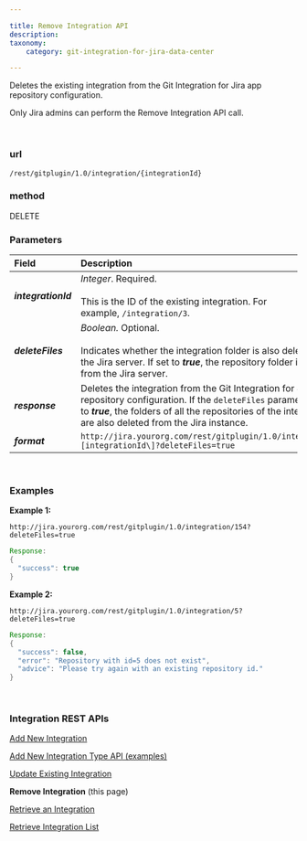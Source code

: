 ```yaml
---

title: Remove Integration API
description:
taxonomy:
    category: git-integration-for-jira-data-center

---
```


Deletes the existing integration from the Git Integration for Jira app repository configuration.

<div class="bbb-callout bbb--alert">
    <div class="irow">
    <div class="ilogobox">
        <span class="logoimg"></span>
    </div>
    <div class="imsgbox">
        Only Jira admins can perform the Remove Integration API call.
    </div>
    </div>
</div>

&nbsp;

### url
`/rest/gitplugin/1.0/integration/{integrationId}`

### method
DELETE


### Parameters

| Field | Description |
| :--- | :--- |
| _**integrationId**_ | _Integer_. Required.<br><br>This is the ID of the existing integration. For example, `/integration/3`. |
| _**deleteFiles**_ | _Boolean._ Optional.<br><br>Indicates whether the integration folder is also deleted from the Jira server. If set to _**true**_, the repository folder is deleted from the Jira server. |
| _**response**_ | Deletes the integration from the Git Integration for Jira app repository configuration. If the `deleteFiles` parameter is set to _**true**_, the folders of all the repositories of the integration are also deleted from the Jira instance. |
| _**format**_ | `http://jira.yourorg.com/rest/gitplugin/1.0/integration/\[integrationId\]?deleteFiles=true` |

&nbsp;

### Examples

**Example 1:**

`http://jira.yourorg.com/rest/gitplugin/1.0/integration/154?deleteFiles=true`

```java
Response:
{
  "success": true
}
```

**Example 2:**

`http://jira.yourorg.com/rest/gitplugin/1.0/integration/5?deleteFiles=true`

```java
Response:
{
  "success": false,
  "error": "Repository with id=5 does not exist",
  "advice": "Please try again with an existing repository id."
}
```

&nbsp;

### Integration REST APIs

[Add New Integration](/git-integration-for-jira-data-center/add-new-integration-gij-self-managed)

[Add New Integration Type API (examples)](/git-integration-for-jira-data-center/add-new-integration-type-api-examples-gij-self-managed)

[Update Existing Integration](/git-integration-for-jira-data-center/update-existing-integration-gij-self-managed)

**Remove Integration** (this page)

[Retrieve an Integration](/git-integration-for-jira-data-center/retrieve-an-integration-gij-self-managed)

[Retrieve Integration List](/git-integration-for-jira-data-center/retrieve-integration-list-gij-self-managed)

